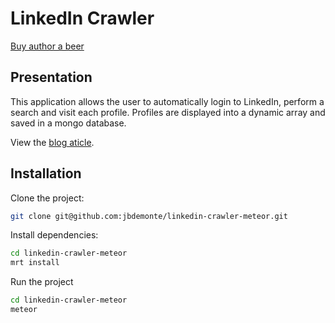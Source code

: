 LinkedIn Crawler
================

[Buy author a beer](https://www.paypal.com/cgi-bin/webscr?cmd=_s-xclick&hosted_button_id=WCUX27CFV79S2)

Presentation
------------

This application allows the user to automatically login to LinkedIn, perform a search and visit each profile.
Profiles are displayed into a dynamic array and saved in a mongo database.

View the [blog aticle](http://jb.demonte.fr/blog/linkedin-crawler-meteor-js/).


Installation
------------

Clone the project:
```bash
git clone git@github.com:jbdemonte/linkedin-crawler-meteor.git
```

Install dependencies:
```bash
cd linkedin-crawler-meteor
mrt install
```

Run the project
```bash
cd linkedin-crawler-meteor
meteor
```
